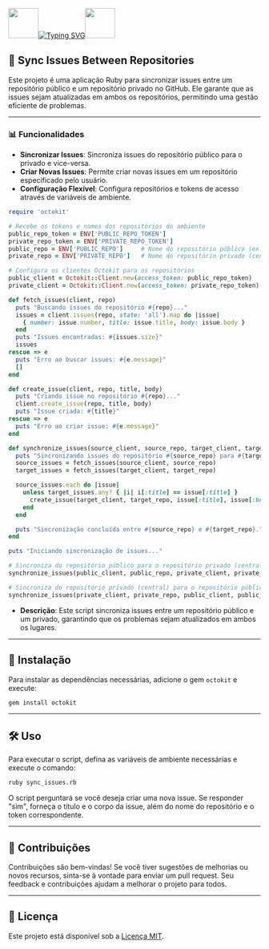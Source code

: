 <img align="margin-right: 100px;" src="https://static.wikia.nocookie.net/tibia/images/a/a9/Giant_Ruby.gif/revision/latest?cb=20181107134532&path-prefix=en&format=original" width="60" height="60">[![Typing SVG](https://readme-typing-svg.herokuapp.com?font=Oswald&weight=500&size=30&pause=1000&color=C00F0F&center=true&vCenter=true&width=435&lines=Sync+Issues+between+Repos)](https://git.io/typing-svg)<img align="margin-left: 100px;" src="https://static.wikia.nocookie.net/tibia/images/a/a9/Giant_Ruby.gif/revision/latest?cb=20181107134532&path-prefix=en&format=original" width="60" height="60">

<h2>🔄 Sync Issues Between Repositories</h2>

Este projeto é uma aplicação Ruby para sincronizar issues entre um repositório público e um repositório privado no GitHub. Ele garante que as issues sejam atualizadas em ambos os repositórios, permitindo uma gestão eficiente de problemas.

---

### 📊 Funcionalidades

- **Sincronizar Issues**: Sincroniza issues do repositório público para o privado e vice-versa.
- **Criar Novas Issues**: Permite criar novas issues em um repositório especificado pelo usuário.
- **Configuração Flexível**: Configura repositórios e tokens de acesso através de variáveis de ambiente.

```ruby
require 'octokit'

# Recebe os tokens e nomes dos repositórios do ambiente
public_repo_token = ENV['PUBLIC_REPO_TOKEN']
private_repo_token = ENV['PRIVATE_REPO_TOKEN']
public_repo = ENV['PUBLIC_REPO']     # Nome do repositório público (ex: "usuario/repo_publico")
private_repo = ENV['PRIVATE_REPO']   # Nome do repositório privado (central)

# Configura os clientes Octokit para os repositórios
public_client = Octokit::Client.new(access_token: public_repo_token)
private_client = Octokit::Client.new(access_token: private_repo_token)

def fetch_issues(client, repo)
  puts "Buscando issues do repositório #{repo}..."
  issues = client.issues(repo, state: 'all').map do |issue|
    { number: issue.number, title: issue.title, body: issue.body }
  end
  puts "Issues encontradas: #{issues.size}"
  issues
rescue => e
  puts "Erro ao buscar issues: #{e.message}"
  []
end

def create_issue(client, repo, title, body)
  puts "Criando issue no repositório #{repo}..."
  client.create_issue(repo, title, body)
  puts "Issue criada: #{title}"
rescue => e
  puts "Erro ao criar issue: #{e.message}"
end

def synchronize_issues(source_client, source_repo, target_client, target_repo)
  puts "Sincronizando issues do repositório #{source_repo} para #{target_repo}..."
  source_issues = fetch_issues(source_client, source_repo)
  target_issues = fetch_issues(target_client, target_repo)

  source_issues.each do |issue|
    unless target_issues.any? { |i| i[:title] == issue[:title] }
      create_issue(target_client, target_repo, issue[:title], issue[:body])
    end
  end

  puts "Sincronização concluída entre #{source_repo} e #{target_repo}."
end

puts "Iniciando sincronização de issues..."

# Sincroniza do repositório público para o repositório privado (central)
synchronize_issues(public_client, public_repo, private_client, private_repo)

# Sincroniza do repositório privado (central) para o repositório público
synchronize_issues(private_client, private_repo, public_client, public_repo)
```

- **Descrição**: Este script sincroniza issues entre um repositório público e um privado, garantindo que os problemas sejam atualizados em ambos os lugares.

---

## 📜 Instalação

Para instalar as dependências necessárias, adicione o gem `octokit` e execute:

```sh
gem install octokit
```

---

## 🛠 Uso

Para executar o script, defina as variáveis de ambiente necessárias e execute o comando:

```sh
ruby sync_issues.rb
```

O script perguntará se você deseja criar uma nova issue. Se responder "sim", forneça o título e o corpo da issue, além do nome do repositório e o token correspondente.

---

## 🤝 Contribuições

Contribuições são bem-vindas! Se você tiver sugestões de melhorias ou novos recursos, sinta-se à vontade para enviar um pull request. Seu feedback e contribuições ajudam a melhorar o projeto para todos.

---

## 📜 Licença

Este projeto está disponível sob a [Licença MIT](LICENSE).

